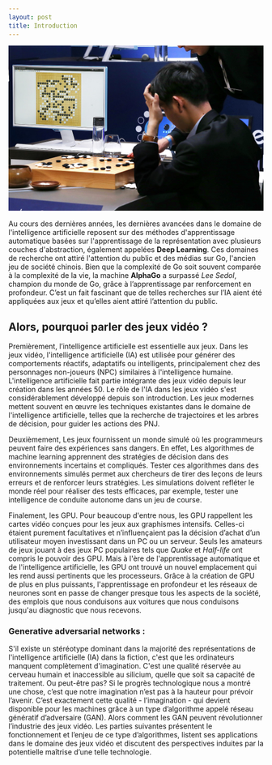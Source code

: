 ```yaml
---
layout: post
title: Introduction
---
```

<img src="/Images/intro1.jpg" />

Au cours des dernières années, les dernières avancées dans le domaine de l'intelligence artificielle reposent sur des méthodes d'apprentissage automatique basées sur l'apprentissage de la représentation avec plusieurs couches d'abstraction, également appelées **Deep Learning**. Ces domaines de recherche ont attiré l'attention du public et des médias sur Go, l'ancien jeu de société chinois. Bien que la complexité de Go soit souvent comparée à la complexité de la vie, la machine **AlphaGo** a surpassé *Lee Sedol*, champion du monde de Go, grâce à l’apprentissage par renforcement en profondeur. C’est un fait fascinant que de telles recherches sur l’IA aient été appliquées aux jeux et qu’elles aient attiré l’attention du public.

## Alors, pourquoi parler des jeux vidéo ? 

Premièrement, l’intelligence artificielle est essentielle aux jeux. Dans les jeux vidéo, l'intelligence artificielle (IA) est utilisée pour générer des comportements réactifs, adaptatifs ou intelligents, principalement chez des personnages non-joueurs (NPC) similaires à l'intelligence humaine. L'intelligence artificielle fait partie intégrante des jeux vidéo depuis leur création dans les années 50. Le rôle de l'IA dans les jeux vidéo s'est considérablement développé depuis son introduction. Les jeux modernes mettent souvent en œuvre les techniques existantes dans le domaine de l'intelligence artificielle, telles que la recherche de trajectoires et les arbres de décision, pour guider les actions des PNJ.

Deuxièmement, Les jeux fournissent un monde simulé où les programmeurs peuvent faire des expériences sans dangers. En effet, Les algorithmes de machine learning apprennent des stratégies de décision dans des environnements incertains et compliqués. Tester ces algorithmes dans des environnements simulés permet aux chercheurs de tirer des leçons de leurs erreurs et de renforcer leurs stratégies. Les simulations doivent refléter le monde réel pour réaliser des tests efficaces, par exemple, tester une intelligence de conduite autonome dans un jeu de course.

Finalement, les GPU. Pour beaucoup d'entre nous, les GPU rappellent les cartes vidéo conçues pour les jeux aux graphismes intensifs. Celles-ci étaient purement facultatives et n’influençaient pas la décision d’achat d’un utilisateur moyen investissant dans un PC ou un serveur. Seuls les amateurs de jeux jouant à des jeux PC populaires tels que *Quake* et *Half-life* ont compris le pouvoir des GPU. Mais à l'ère de l'apprentissage automatique et de l'intelligence artificielle, les GPU ont trouvé un nouvel emplacement qui les rend aussi pertinents que les processeurs. Grâce à la création de GPU de plus en plus puissants, l'apprentissage en profondeur et les réseaux de neurones sont en passe de changer presque tous les aspects de la société, des emplois que nous conduisons aux voitures que nous conduisons jusqu'au diagnostic que nous recevons.

### Generative adversarial networks :
S'il existe un stéréotype dominant dans la majorité des représentations de l'intelligence artificielle (IA) dans la fiction, c'est que les ordinateurs manquent complètement d'imagination. C'est une qualité réservée au cerveau humain et inaccessible au silicium, quelle que soit sa capacité de traitement. Ou peut-être pas? Si le progrès technologique nous a montré une chose, c’est que notre imagination n’est pas à la hauteur pour prévoir l’avenir. C’est exactement cette qualité - l’imagination - qui devient disponible pour les machines grâce à un type d’algorithme appelé réseau génératif d’adversaire (GAN). Alors comment les GAN peuvent révolutionner l’industrie des jeux vidéo.
Les parties suivantes présentent le fonctionnement et l’enjeu de ce type d’algorithmes, listent ses applications dans le domaine des jeux vidéo et discutent des perspectives induites par la potentielle maîtrise d’une telle technologie.

